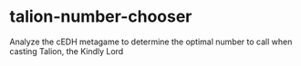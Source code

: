 # talion-number-chooser
Analyze the cEDH metagame to determine the optimal number to call when casting Talion, the Kindly Lord
